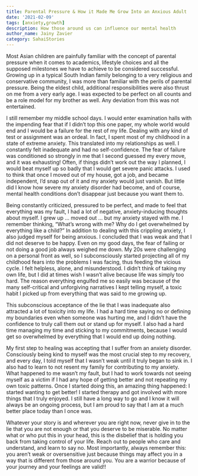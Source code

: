 ```yaml
---  
title: Parental Pressure & How it Made Me Grow Into an Anxious Adult
date: '2021-02-09'  
tags: [anxiety,growth]  
description: How those around us can influence our mental health  
author_name: Jainy Zavier
category: SahaiStories
---  
```

Most Asian children are painfully familiar with the concept of parental pressure when it comes to academics, lifestyle choices and all the supposed milestones we have to achieve to be considered successful. Growing up in a typical South Indian family belonging to a very religious and conservative community, I was more than familiar with the perils of parental pressure. Being the eldest child, additional responsibilities were also thrust on me from a very early age. I was expected to be perfect on all counts and be a role model for my brother as well. Any deviation from this was not entertained.

 
 I still remember my middle school days. I would enter examination halls with the impending fear that if I didn’t top this one paper, my whole world would end and I would be a failure for the rest of my life. Dealing with any kind of test or assignment was an ordeal. In fact, I spent most of my childhood in a state of extreme anxiety. This translated into my relationships as well. I constantly felt inadequate and had no self-confidence. The fear of failure was conditioned so strongly in me that I second guessed my every move, and it was exhausting! Often, if things didn’t work out the way I planned, I would beat myself up so badly that I would get severe panic attacks. I used to think that once I moved out of my house, got a job, and became independent, I’d snap out of it and my anxiety would just vanish. But little did I know how severe my anxiety disorder had become, and of course, mental health conditions don’t disappear just because you want them to.

 
 Being constantly criticized, pressured to be perfect, and made to feel that everything was my fault, I had a lot of negative, anxiety-inducing thoughts about myself. I grew up … moved out … but my anxiety stayed with me. I remember thinking, “What’s wrong with me? Why do I get overwhelmed by everything like a child?” In addition to dealing with this crippling anxiety, I also judged myself for being anxious. I concluded that I was weak and that I did not deserve to be happy. Even on my good days, the fear of failing or not doing a good job always weighed me down. My 20s were challenging on a personal front as well, so I subconsciously started projecting all of my childhood fears into the problems I was facing, thus feeding the vicious cycle. I felt helpless, alone, and misunderstood. I didn’t think of taking my own life, but I did at times wish I wasn’t alive because life was simply too hard. The reason everything engulfed me so easily was because of the many self-critical and unforgiving narratives I kept telling myself, a toxic habit I picked up from everything that was said to me growing up.

 
 This subconscious acceptance of the lie that I was inadequate also attracted a lot of toxicity into my life. I had a hard time saying no or defining my boundaries even when someone was hurting me, and I didn’t have the confidence to truly call them out or stand up for myself. I also had a hard time managing my time and sticking to my commitments, because I would get so overwhelmed by everything that I would end up doing nothing. 


My first step to healing was accepting that I suffer from an anxiety disorder. Consciously being kind to myself was the most crucial step to my recovery, and every day, I told myself that I wasn’t weak until it truly began to sink in. I also had to learn to not resent my family for contributing to my anxiety. What happened to me wasn’t my fault, but I had to work towards not seeing myself as a victim if I had any hope of getting better and not repeating my own toxic patterns. Once I started doing this, an amazing thing happened: I started wanting to get better! I started therapy and got involved with more things that I truly enjoyed. I still have a long way to go and I know it will always be an ongoing process, but I am proud to say that I am at a much better place today than I once was. 


Whatever your story is and wherever you are right now, never give in to the lie that you are not enough or that you deserve to be miserable. No matter what or who put this in your head, this is the disbelief that is holding you back from taking control of your life. Reach out to people who care and understand, and learn to say no. Most importantly, always remember this: you aren’t weak or oversensitive just because things may affect you in a way that is different from those around you. You are a warrior because of your journey and your feelings are valid!!
